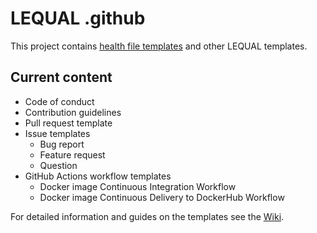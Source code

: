 # LEQUAL .github

This project contains [health file templates](https://docs.github.com/en/github/building-a-strong-community/creating-a-default-community-health-file) and other LEQUAL templates.

## Current content

* Code of conduct
* Contribution guidelines
* Pull request template
* Issue templates
    * Bug report
    * Feature request
    * Question
* GitHub Actions workflow templates
    * Docker image Continuous Integration Workflow
    * Docker image Continuous Delivery to DockerHub Workflow

For detailed information and guides on the templates see the
[Wiki](https://github.com/lequal/.github/wiki).
